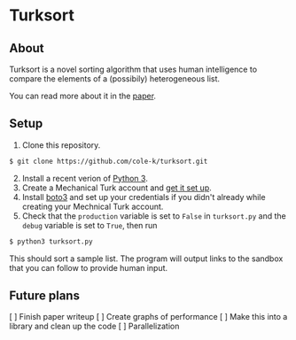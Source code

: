 # Turksort

## About

Turksort is a novel sorting algorithm that uses human intelligence to compare the elements of a (possibily) heterogeneous list.

You can read more about it in the [paper](/paper/turksort.tex/).

## Setup

1. Clone this repository.

```bash
$ git clone https://github.com/cole-k/turksort.git
```

2. Install a recent verion of [Python 3](https://www.python.org/downloads/).
3. Create a Mechanical Turk account and [get it set up](https://www.mturk.com/get-started).
4. Install [boto3](https://boto3.amazonaws.com/v1/documentation/api/latest/guide/quickstart.html#installation) and set up your credentials if you didn't already while creating your Mechnical Turk account.
5. Check that the `production` variable is set to `False` in `turksort.py` and the `debug` variable is set to `True`, then run

```bash
$ python3 turksort.py
```

This should sort a sample list. The program will output links to the sandbox that you can follow to provide human input.

## Future plans

[ ] Finish paper writeup
[ ] Create graphs of performance
[ ] Make this into a library and clean up the code
[ ] Parallelization
